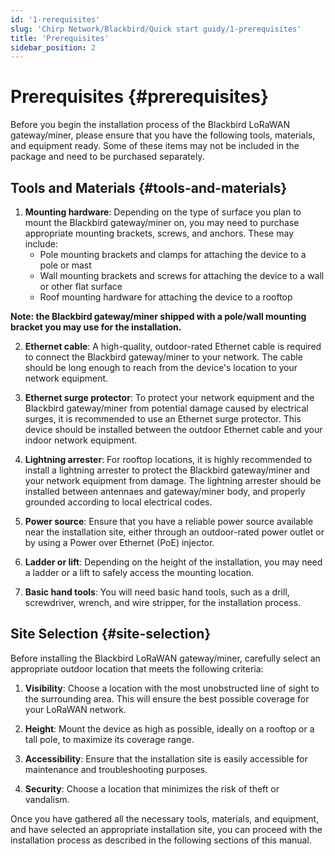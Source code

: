 ```yaml
---
id: '1-rerequisites'
slug: 'Chirp Network/Blackbird/Quick start guidy/1-prerequisites'
title: 'Prerequisites'
sidebar_position: 2
---
```


# Prerequisites {#prerequisites}

Before you begin the installation process of the Blackbird LoRaWAN gateway/miner, please ensure that you have the following tools, materials, and equipment ready. Some of these items may not be included in the package and need to be purchased separately.

## Tools and Materials {#tools-and-materials}

1. **Mounting hardware**: Depending on the type of surface you plan to mount the Blackbird gateway/miner on, you may need to purchase appropriate mounting brackets, screws, and anchors. These may include:
   - Pole mounting brackets and clamps for attaching the device to a pole or mast
   - Wall mounting brackets and screws for attaching the device to a wall or other flat surface
   - Roof mounting hardware for attaching the device to a rooftop

__Note: the Blackbird gateway/miner shipped with a pole/wall mounting bracket you may use for the installation.__

2. **Ethernet cable**: A high-quality, outdoor-rated Ethernet cable is required to connect the Blackbird gateway/miner to your network. The cable should be long enough to reach from the device's location to your network equipment.

3. **Ethernet surge protector**: To protect your network equipment and the Blackbird gateway/miner from potential damage caused by electrical surges, it is recommended to use an Ethernet surge protector. This device should be installed between the outdoor Ethernet cable and your indoor network equipment.

4. **Lightning arrester**: For rooftop locations, it is highly recommended to install a lightning arrester to protect the Blackbird gateway/miner and your network equipment from damage. The lightning arrester should be installed between antennaes and gateway/miner body, and properly grounded according to local electrical codes.

5. **Power source**: Ensure that you have a reliable power source available near the installation site, either through an outdoor-rated power outlet or by using a Power over Ethernet (PoE) injector.

6. **Ladder or lift**: Depending on the height of the installation, you may need a ladder or a lift to safely access the mounting location.

7. **Basic hand tools**: You will need basic hand tools, such as a drill, screwdriver, wrench, and wire stripper, for the installation process.

## Site Selection {#site-selection}

Before installing the Blackbird LoRaWAN gateway/miner, carefully select an appropriate outdoor location that meets the following criteria:

1. **Visibility**: Choose a location with the most unobstructed line of sight to the surrounding area. This will ensure the best possible coverage for your LoRaWAN network.

2. **Height**: Mount the device as high as possible, ideally on a rooftop or a tall pole, to maximize its coverage range.

3. **Accessibility**: Ensure that the installation site is easily accessible for maintenance and troubleshooting purposes.

4. **Security**: Choose a location that minimizes the risk of theft or vandalism.

Once you have gathered all the necessary tools, materials, and equipment, and have selected an appropriate installation site, you can proceed with the installation process as described in the following sections of this manual.